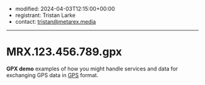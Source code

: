 * modified: 2024-04-03T12:15:00+00:00
* registrant: Tristan Larke
* contact: tristan@metarex.media

_ _ _

# MRX.123.456.789.gpx

**GPX demo** examples of how you might handle services and data for
exchanging GPS data in [GPS](https://en.wikipedia.org/wiki/GPS_Exchange_Format)
format.
